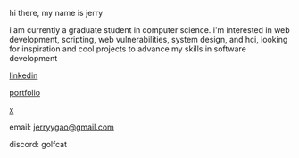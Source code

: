 hi there, my name is jerry

i am currently a graduate student in computer science. i'm interested in web development, scripting, web vulnerabilities, system design, and hci, looking for inspiration and cool projects to advance my skills in software development

[linkedin](https://www.linkedin.com/in/jerryyga0/)

[portfolio](https://portfolio-2023-sepia-theta.vercel.app/)

[x](https://x.com/bourdainish)

email: jerryygao@gmail.com

discord: golfcat


<!---
jjxrry/jjxrry is a ✨ special ✨ repository because its `README.md` (this file) appears on your GitHub profile.
You can click the Preview link to take a look at your changes.
--->
